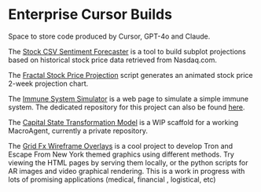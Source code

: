 # Enterprise Cursor Builds
Space to store code produced by Cursor, GPT-4o and Claude.

The [Stock CSV Sentiment Forecaster](https://github.com/Photon1c/EnterpriseCursorBuilds/tree/main/stock_csv_sentiment_forecaster) is a tool to build subplot projections based on historical stock price data retrieved from Nasdaq.com.  

The [Fractal Stock Price Projection](https://github.com/Photon1c/EnterpriseCursorBuilds/tree/main/fractal-stock-price-simulator) script generates an animated stock price 2-week projection chart.  

The [Immune System Simulator](https://github.com/Photon1c/EnterpriseCursorBuilds/tree/main/immunesystemsimulator-v1.02-beta) is a web page to simulate a simple immune system. The dedicated repository for this project can also be found [here](https://github.com/Photon1c/ImmuneSystemSimulator).

The [Capital State Transformation Model](https://github.com/Photon1c/EnterpriseCursorBuilds/tree/main/cloud-rain-soil-capital-model) is a WIP scaffold for a working MacroAgent, currently a private repository.  

The [Grid Fx Wireframe Overlays](https://github.com/Photon1c/EnterpriseCursorBuilds/tree/main/GridFx-WireframeOverlays) is a cool project to develop Tron and Escape From New York themed graphics using different methods. Try viewing the HTML pages by serving them locally, or the python scripts for AR images and video graphical rendering. This is a work in progress with lots of promising applications (medical, financial , logistical, etc)
